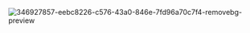 ![346927857-eebc8226-c576-43a0-846e-7fd96a70c7f4-removebg-preview](https://github.com/TURN-TECH-GODHEAD/TURN-TECH-GODHEAD/assets/149579327/1356c42f-6c4a-47ac-a861-221cdda40193)
